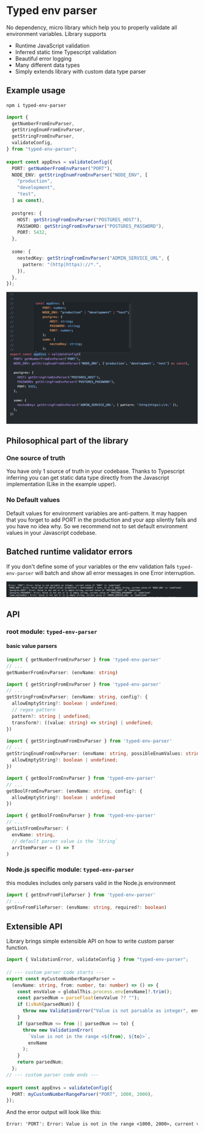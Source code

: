 # Typed env parser

No dependency, micro library which help you to properly validate all environment variables.
Library supports

- Runtime JavaScript validation
- Inferred static time Typescript validation
- Beautiful error logging
- Many different data types
- Simply extends library with custom data type parser

## Example usage

```bash
npm i typed-env-parser
```

```typescript
import {
  getNumberFromEnvParser,
  getStringEnumFromEnvParser,
  getStringFromEnvParser,
  validateConfig,
} from "typed-env-parser";

export const appEnvs = validateConfig({
  PORT: getNumberFromEnvParser("PORT"),
  NODE_ENV: getStringEnumFromEnvParser("NODE_ENV", [
    "production",
    "development",
    "test",
  ] as const),

  postgres: {
    HOST: getStringFromEnvParser("POSTGRES_HOST"),
    PASSWORD: getStringFromEnvParser("POSTGRES_PASSWORD"),
    PORT: 5432,
  },

  some: {
    nestedKey: getStringFromEnvParser("ADMIN_SERVICE_URL", {
      pattern: "(http|https)://*.",
    }),
  },
});
```

![Typescript preview](./example/static/ts-preview-1.png)

## Philosophical part of the library

### One source of truth

You have only 1 source of truth in your codebase.
Thanks to Typescript inferring you can get static data type directly from the Javascript implementation
(Like in the example upper).

### No Default values

Default values for environment variables are anti-pattern.
It may happen that you forget to add PORT in the production and your app silently fails and you have no idea why.
So we recommend not to set default environment values in your Javascript codebase.

## Batched runtime validator errors

If you don't define some of your variables or the env validation fails
`typed-env-parser` will batch and show all error messages in one Error interruption.

![Typescript preview](./example/static/error-batching.png)

## API

### root module: `typed-env-parser`

#### basic value parsers

```typescript
import { getNumberFromEnvParser } from 'typed-env-parser'
// ...
getNumberFromEnvParser: (envName: string)
```

```typescript
import { getStringFromEnvParser } from 'typed-env-parser'
// ...
getStringFromEnvParser: (envName: string, config?: {
  allowEmptyString?: boolean | undefined;
  // regex pattern
  pattern?: string | undefined;
  transform?: ((value: string) => string) | undefined;
})
```

```typescript
import { getStringEnumFromEnvParser } from 'typed-env-parser'
// ...
getStringEnumFromEnvParser: (envName: string, possibleEnumValues: string[], {
  allowEmptyString?: boolean | undefined;
})
```

```typescript
import { getBoolFromEnvParser } from 'typed-env-parser'
// ...
getBoolFromEnvParser: (envName: string, config?: {
  allowEmptyString?: boolean | undefined
})
```

```typescript
import { getBoolFromEnvParser } from 'typed-env-parser'
// ...
getListFromEnvParser: (
  envName: string,
  // default parser value is the `String`
  arrItemParser = () => T
)
```

### Node.js specific module: `typed-env-parser`

this modules includes only parsers valid in the Node.js environment

```typescript
import { getEnvFromFileParser } from 'typed-env-parser'
// ...
getEnvFromFileParser: (envName: string, required?: boolean)
```

## Extensible API

Library brings simple extensible API on how to write custom parser function.

```typescript
import { ValidationError, validateConfig } from "typed-env-parser";

// --- custom parser code starts ---
export const myCustomNumberRangeParser =
  (envName: string, from: number, to: number) => () => {
    const envValue = globalThis.process.env[envName]?.trim();
    const parsedNum = parseFloat(envValue ?? "");
    if (isNaN(parsedNum)) {
      throw new ValidationError("Value is not parsable as integer", envName);
    }
    if (parsedNum <= from || parsedNum >= to) {
      throw new ValidationError(
        `Value is not in the range <${from}, ${to}>`,
        envName
      );
    }
    return parsedNum;
  };
// --- custom parser code ends ---

export const appEnvs = validateConfig({
  PORT: myCustomNumberRangeParser("PORT", 1000, 2000),
});
```

And the error output will look like this:

```txt
Error: 'PORT': Error: Value is not in the range <1000, 2000>, current value of 'PORT' is '2020'
```
